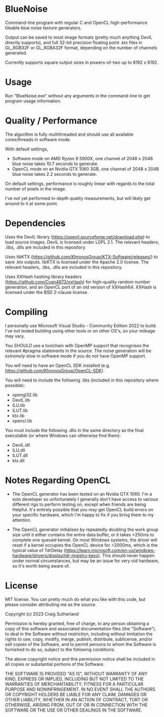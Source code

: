 BlueNoise
=========

Command-line program with regular C and OpenCL high-performance tileable blue noise texture generators.

Output can be saved to most image formats (pretty much anything DevIL directly supports), and full 32-bit precision floating point .ktx files in GL_RGB32F or GL_RGBA32F format, depending on the number of channels generated.

Currently supports square output sizes in powers-of-two up to 8192 x 8192.

Usage
=====

Run "BlueNoise.exe" without any arguments in the command-line to get program usage information.

Quality / Performance
=====================

The algorithm is fully multithreaded and should use all available cores/threads in software mode.

With default settings,

- Software mode on AMD Ryzen 9 5900X, one channel of 2048 x 2048 blue noise takes 10.7 seconds to generate.
- OpenCL mode on an Nvidia GTX 1060 3GB, one channel of 2048 x 2048 blue noise takes 2.2 seconds to generate.

On default settings, performance is roughly linear with regards to the total number of pixels in the image.

I've not yet performed in-depth quality measurements, but will likely get around to it at some point.

Dependencies
============

Uses the DevIL library (https://openil.sourceforge.net/download.php) to load source images. DevIL is licensed under LGPL 2.1. The relevant headers, .libs, .dlls are included in this repository.

Uses libKTX (https://github.com/KhronosGroup/KTX-Software/releases/) to save .ktx outputs. libKTX is licensed under the Apache 2.0 license. The relevant headers, .libs, .dlls are included in this repository.

Uses XXHash hashing library headers (https://github.com/Cyan4973/xxHash) for high-quality random number generation, and an OpenCL port of an old version of XXHash64. XXHash is licensed under the BSD 2-clause license.

Compiling
=========

I personally use Microsoft Visual Studio - Community Edition 2022 to build. I've not tested building using other tools or on other OS's, so your mileage may vary.

You _SHOULD_ use a toolchain with OpenMP support that recognises the relevant #pragma statements in the source. The noise generation will be _extremely_ slow in software mode if you do not have OpenMP support.

You will need to have an OpenCL SDK installed (e.g. https://github.com/KhronosGroup/OpenCL-SDK).

You will need to include the following .libs (included in this repository where possible):

- opengl32.lib
- DevIL.lib
- ILU.lib
- ILUT.lib
- ktx.lib
- opencl.lib

You must include the following .dlls in the same directory as the final executable (or where Windows can otherwise find them):

- DevIL.dll
- ILU.dll
- ILUT.dll
- ktx.dll

Notes Regarding OpenCL
======================

- The OpenCL generator has been tested on an Nvidia GTX 1060. I'm a solo developer so unfortunately I generally don't have access to various different rigs to perform testing on, except when friends are being Helpful. It's entirely possible that you may get OpenCL build errors on your specific hardware, which I'm happy to fix if you bring them to my attention.

- The OpenCL generator initialises by repeatedly doubling the work group size until it either contains the entire data buffer, or it takes >250ms to complete one queued kernel. On most Windows systems, the driver will reset if a kernel occupies the OpenCL device for >2000ms, which is the typical value of TdrDelay (https://learn.microsoft.com/en-us/windows-hardware/drivers/display/tdr-registry-keys). This should never happen under normal circumstances, but may be an issue for very old hardware, so it's worth being aware of.

License
=======

MIT license. You can pretty much do what you like with this code, but please consider attributing me as the source.

Copyright (c) 2023 Craig Sutherland

Permission is hereby granted, free of charge, to any person obtaining a copy
of this software and associated documentation files (the "Software"), to deal
in the Software without restriction, including without limitation the rights
to use, copy, modify, merge, publish, distribute, sublicense, and/or sell
copies of the Software, and to permit persons to whom the Software is
furnished to do so, subject to the following conditions:

The above copyright notice and this permission notice shall be included in all
copies or substantial portions of the Software.

THE SOFTWARE IS PROVIDED "AS IS", WITHOUT WARRANTY OF ANY KIND, EXPRESS OR
IMPLIED, INCLUDING BUT NOT LIMITED TO THE WARRANTIES OF MERCHANTABILITY,
FITNESS FOR A PARTICULAR PURPOSE AND NONINFRINGEMENT. IN NO EVENT SHALL THE
AUTHORS OR COPYRIGHT HOLDERS BE LIABLE FOR ANY CLAIM, DAMAGES OR OTHER
LIABILITY, WHETHER IN AN ACTION OF CONTRACT, TORT OR OTHERWISE, ARISING FROM,
OUT OF OR IN CONNECTION WITH THE SOFTWARE OR THE USE OR OTHER DEALINGS IN THE
SOFTWARE.
